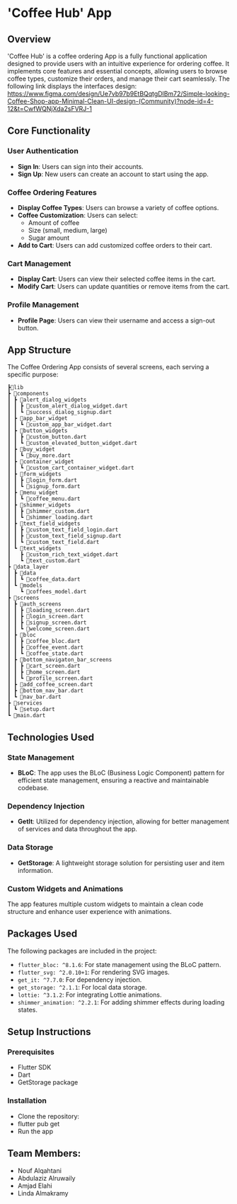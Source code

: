 # 'Coffee Hub' App

## Overview

'Coffee Hub' is a coffee ordering App is a fully functional application designed to provide users with an intuitive experience for ordering coffee. It implements core features and essential concepts, allowing users to browse coffee types, customize their orders, and manage their cart seamlessly. The following link displays the interfaces design: https://www.figma.com/design/Ue7vb97b9EtBQqtgDlBm72/Simple-looking-Coffee-Shop-app-Minimal-Clean-UI-design-(Community)?node-id=4-12&t=CwfWQNjXda2sFVRJ-1

## Core Functionality

### User Authentication
- **Sign In**: Users can  sign into their accounts.
- **Sign Up**: New users can create an account to start using the app.

### Coffee Ordering Features
- **Display Coffee Types**: Users can browse a variety of coffee options.
- **Coffee Customization**: Users can select:
  - Amount of coffee
  - Size (small, medium, large)
  - Sugar amount
- **Add to Cart**: Users can add customized coffee orders to their cart.

### Cart Management
- **Display Cart**: Users can view their selected coffee items in the cart.
- **Modify Cart**: Users can update quantities or remove items from the cart.

### Profile Management
- **Profile Page**: Users can view their username and access a sign-out button.

## App Structure

The Coffee Ordering App consists of several screens, each serving a specific purpose:

```
┣📂lib
┣ 📂components
┃ ┣ 📂alert_dialog_widgets
┃ ┃ ┣ 📜custom_alert_dialog_widget.dart
┃ ┃ ┗ 📜success_dialog_signup.dart
┃ ┣ 📂app_bar_widget
┃ ┃ ┗ 📜custom_app_bar_widget.dart
┃ ┣ 📂button_widgets
┃ ┃ ┣ 📜custom_button.dart
┃ ┃ ┗ 📜custom_elevated_button_widget.dart
┃ ┣ 📂buy_widget
┃ ┃ ┗ 📜buy_more.dart
┃ ┣ 📂container_widget
┃ ┃ ┗ 📜custom_cart_container_widget.dart
┃ ┣ 📂form_widgets
┃ ┃ ┣ 📜login_form.dart
┃ ┃ ┗ 📜signup_form.dart
┃ ┣ 📂menu_widget
┃ ┃ ┗ 📜coffee_menu.dart
┃ ┣ 📂shimmer_widgets
┃ ┃ ┣ 📜shimmer_custom.dart
┃ ┃ ┗ 📜shimmer_loading.dart
┃ ┣ 📂text_field_widgets
┃ ┃ ┣ 📜custom_text_field_login.dart
┃ ┃ ┣ 📜custom_text_field_signup.dart
┃ ┃ ┗ 📜custom_text_field.dart
┃ ┗ 📂text_widgets
┃   ┣ 📜custom_rich_text_widget.dart
┃   ┗ 📜text_custom.dart
┣ 📂data_layer
┃ ┣ 📂data
┃ ┃ ┗ 📜coffee_data.dart
┃ ┗ 📂models
┃   ┗ 📜coffees_model.dart
┣ 📂screens
┃ ┣ 📂auth_screens
┃ ┃ ┣ 📜loading_screen.dart
┃ ┃ ┣ 📜login_screen.dart
┃ ┃ ┣ 📜signup_screen.dart
┃ ┃ ┗ 📜welcome_screen.dart
┃ ┣ 📂bloc
┃ ┃ ┣ 📜coffee_bloc.dart
┃ ┃ ┣ 📜coffee_event.dart
┃ ┃ ┗ 📜coffee_state.dart
┃ ┣ 📂bottom_navigaton_bar_screens
┃ ┃ ┣ 📜cart_screen.dart
┃ ┃ ┣ 📜home_screen.dart
┃ ┃ ┗ 📜profile_scrreen.dart
┃ ┣ 📜add_coffee_screen.dart
┃ ┣ 📜bottom_nav_bar.dart
┃ ┗ 📜nav_bar.dart
┣ 📂services
┃ ┗ 📜setup.dart
┗ 📜main.dart

```

## Technologies Used

### State Management
- **BLoC**: The app uses the BLoC (Business Logic Component) pattern for efficient state management, ensuring a reactive and maintainable codebase.

### Dependency Injection
- **GetIt**: Utilized for dependency injection, allowing for better management of services and data throughout the app.

### Data Storage
- **GetStorage**: A lightweight storage solution for persisting user and item information.

### Custom Widgets and Animations
The app features multiple custom widgets to maintain a clean code structure and enhance user experience with animations.

## Packages Used

The following packages are included in the project:

- `flutter_bloc: ^8.1.6`: For state management using the BLoC pattern.
- `flutter_svg: ^2.0.10+1`: For rendering SVG images.
- `get_it: ^7.7.0`: For dependency injection.
- `get_storage: ^2.1.1`: For local data storage.
- `lottie: ^3.1.2`: For integrating Lottie animations.
- `shimmer_animation: ^2.2.1`: For adding shimmer effects during loading states.

## Setup Instructions
### Prerequisites
- Flutter SDK
- Dart
- GetStorage package
### Installation
- Clone the repository:
- flutter pub get
- Run the app

## Team Members:
- Nouf Alqahtani
- Abdulaziz Alruwaily
- Amjad Elahi
- Linda Almakramy

